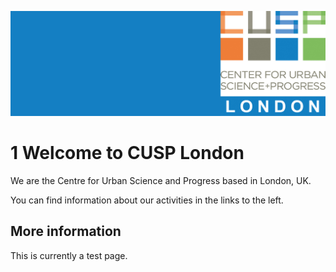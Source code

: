 ![CUSP London Logo](./assets/CUSPbanner_440.jpg)
# 1 Welcome to CUSP London

We are the Centre for Urban Science and Progress based in London, UK.

You can find information about our activities in the links to the left.

## More information
This is currently a test page.
